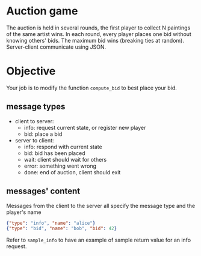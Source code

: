 # Auction game
The auction is held in several rounds, the first player to collect N paintings of the same artist wins.
In each round, every player places one bid without knowing others' bids.
The maximum bid wins (breaking ties at random).
Server-client communicate using JSON.

# Objective
Your job is to modify the function `compute_bid` to best place your bid.

## message types

- client to server:
  - info: request current state, or register new player
  - bid: place a bid
- server to client:
  - info: respond with current state
  - bid: bid has been placed
  - wait: client should wait for others
  - error: something went wrong
  - done: end of auction, client should exit

## messages' content

Messages from the client to the server all specify the message type and the player's name
```json
{"type": "info", "name": "alice"}
{"type": "bid", "name": "bob", "bid": 42}
```
Refer to `sample_info` to have an example of sample return value for an info request.

